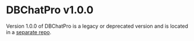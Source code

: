 # DBChatPro v1.0.0

Version 1.0.0 of DBChatPro is a legacy or deprecated version and is located in a [separate repo](https://github.com/alex-wolf-ps/dbchatprov1). 